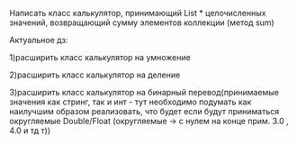 Написать класс калькулятор, принимающий List * целочисленных значений, возвращающий сумму элементов коллекции (метод sum)

Актуальное дз:

1)расширить класс калькулятор на умножение

2)расширить класс калькулятор на деление

3)расширить класс калькулятор на бинарный перевод(принимаемые значения как стринг, так и инт - тут необходимо подумать как наилучшим образом реализовать, 
что будет если будут приниматься округляемые Double/Float (округляемые -> с нулем на конце прим. 3.0 , 4.0 и тд т))
